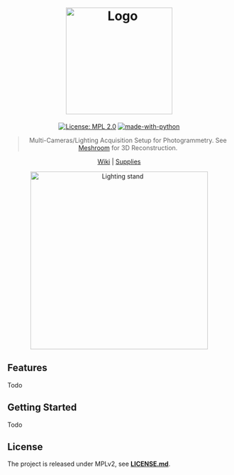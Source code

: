 <div align="center">

# <a href="https://github.com/alicevision/ScanRig/wiki"><img src="https://github.com/alicevision/ScanRig/wiki/img/logo.png" alt="Logo" width="240px"></a>

[![License: MPL 2.0](https://img.shields.io/badge/License-MPL%202.0-brightgreen.svg)](https://opensource.org/licenses/MPL-2.0)
[![made-with-python](https://img.shields.io/badge/Made%20with-Python-1f425f.svg)](https://www.python.org/)
  
> Multi-Cameras/Lighting Acquisition Setup for Photogrammetry.
> See [Meshroom](https://github.com/alicevision/meshroom) for 3D Reconstruction.

[Wiki](https://github.com/alicevision/ScanRig/wiki) | [Supplies](https://github.com/alicevision/ScanRig/wiki/Supplies)

<img src="https://github.com/alicevision/ScanRig/wiki/img/3d/full-rig.png" alt="Lighting stand" width="400px">

</div>

## Features

Todo

## Getting Started

Todo

## License

The project is released under MPLv2, see [**LICENSE.md**](LICENSE.md).
